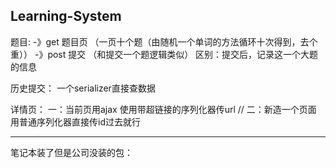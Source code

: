 ## Learning-System



题目:
 -》get  题目页  （一页十个题（由随机一个单词的方法循环十次得到，去个重））
 -》post 提交   （和提交一个题逻辑类似） 
区别：提交后，记录这一个大题的信息

历史提交：
一个serializer直接查数据

详情页：
一：当前页用ajax   使用带超链接的序列化器传url
 // 二：新造一个页面   用普通序列化器直接传id过去就行




---
笔记本装了但是公司没装的包：
